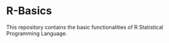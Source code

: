 # R-Basics
This repository contains the basic functionalities of R Statistical Programming Language.

